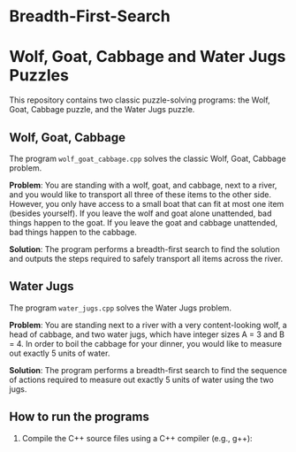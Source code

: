 # Breadth-First-Search
# Wolf, Goat, Cabbage and Water Jugs Puzzles

This repository contains two classic puzzle-solving programs: the Wolf, Goat, Cabbage puzzle, and the Water Jugs puzzle.

## Wolf, Goat, Cabbage

The program `wolf_goat_cabbage.cpp` solves the classic Wolf, Goat, Cabbage problem.

**Problem**: You are standing with a wolf, goat, and cabbage, next to a river, and you would like to transport all three of these items to the other side. However, you only have access to a small boat that can fit at most one item (besides yourself). If you leave the wolf and goat alone unattended, bad things happen to the goat. If you leave the goat and cabbage unattended, bad things happen to the cabbage.

**Solution**: The program performs a breadth-first search to find the solution and outputs the steps required to safely transport all items across the river.

## Water Jugs

The program `water_jugs.cpp` solves the Water Jugs problem.

**Problem**: You are standing next to a river with a very content-looking wolf, a head of cabbage, and two water jugs, which have integer sizes A = 3 and B = 4. In order to boil the cabbage for your dinner, you would like to measure out exactly 5 units of water.

**Solution**: The program performs a breadth-first search to find the sequence of actions required to measure out exactly 5 units of water using the two jugs.

## How to run the programs

1. Compile the C++ source files using a C++ compiler (e.g., g++):

